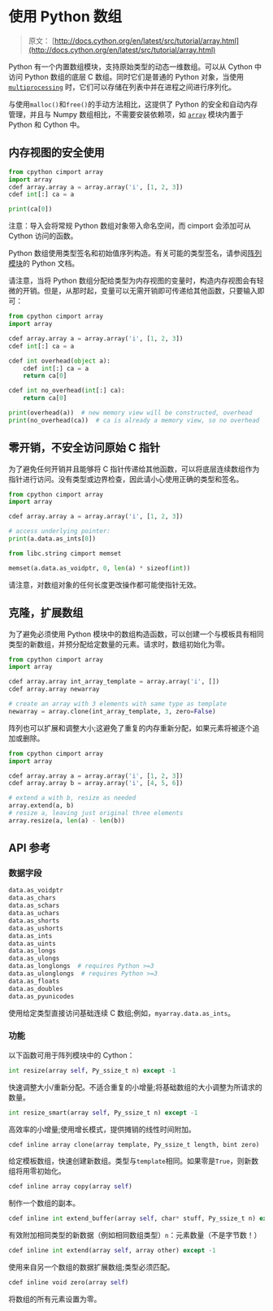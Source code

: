 # 使用 Python 数组

> 原文： [http://docs.cython.org/en/latest/src/tutorial/array.html](http://docs.cython.org/en/latest/src/tutorial/array.html)

Python 有一个内置数组模块，支持原始类型的动态一维数组。可以从 Cython 中访问 Python 数组的底层 C 数组。同时它们是普通的 Python 对象，当使用 [`multiprocessing`](https://docs.python.org/3/library/multiprocessing.html#module-multiprocessing "(in Python v3.7)") 时，它们可以存储在列表中并在进程之间进行序列化。

与使用`malloc()`和`free()`的手动方法相比，这提供了 Python 的安全和自动内存管理，并且与 Numpy 数组相比，不需要安装依赖项，如 [`array`](https://docs.python.org/3/library/array.html#module-array "(in Python v3.7)") 模块内置于 Python 和 Cython 中。

## 内存视图的安全使用

```py
from cpython cimport array
import array
cdef array.array a = array.array('i', [1, 2, 3])
cdef int[:] ca = a

print(ca[0])

```

注意：导入会将常规 Python 数组对象带入命名空间，而 cimport 会添加可从 Cython 访问的函数。

Python 数组使用类型签名和初始值序列构造。有关可能的类型签名，请参阅[阵列模块](https://docs.python.org/library/array.html)的 Python 文档。

请注意，当将 Python 数组分配给类型为内存视图的变量时，构造内存视图会有轻微的开销。但是，从那时起，变量可以无需开销即可传递给其他函数，只要输入即可：

```py
from cpython cimport array
import array

cdef array.array a = array.array('i', [1, 2, 3])
cdef int[:] ca = a

cdef int overhead(object a):
    cdef int[:] ca = a
    return ca[0]

cdef int no_overhead(int[:] ca):
    return ca[0]

print(overhead(a))  # new memory view will be constructed, overhead
print(no_overhead(ca))  # ca is already a memory view, so no overhead

```

## 零开销，不安全访问原始 C 指针

为了避免任何开销并且能够将 C 指针传递给其他函数，可以将底层连续数组作为指针进行访问。没有类型或边界检查，因此请小心使用正确的类型和签名。

```py
from cpython cimport array
import array

cdef array.array a = array.array('i', [1, 2, 3])

# access underlying pointer:
print(a.data.as_ints[0])

from libc.string cimport memset

memset(a.data.as_voidptr, 0, len(a) * sizeof(int))

```

请注意，对数组对象的任何长度更改操作都可能使指针无效。

## 克隆，扩展数组

为了避免必须使用 Python 模块中的数组构造函数，可以创建一个与模板具有相同类型的新数组，并预分配给定数量的元素。请求时，数组初始化为零。

```py
from cpython cimport array
import array

cdef array.array int_array_template = array.array('i', [])
cdef array.array newarray

# create an array with 3 elements with same type as template
newarray = array.clone(int_array_template, 3, zero=False)

```

阵列也可以扩展和调整大小;这避免了重复的内存重新分配，如果元素将被逐个追加或删除。

```py
from cpython cimport array
import array

cdef array.array a = array.array('i', [1, 2, 3])
cdef array.array b = array.array('i', [4, 5, 6])

# extend a with b, resize as needed
array.extend(a, b)
# resize a, leaving just original three elements
array.resize(a, len(a) - len(b))

```

## API 参考

### 数据字段

```py
data.as_voidptr
data.as_chars
data.as_schars
data.as_uchars
data.as_shorts
data.as_ushorts
data.as_ints
data.as_uints
data.as_longs
data.as_ulongs
data.as_longlongs  # requires Python >=3
data.as_ulonglongs  # requires Python >=3
data.as_floats
data.as_doubles
data.as_pyunicodes

```

使用给定类型直接访问基础连续 C 数组;例如，`myarray.data.as_ints`。

### 功能

以下函数可用于阵列模块中的 Cython：

```py
int resize(array self, Py_ssize_t n) except -1

```

快速调整大小/重新分配。不适合重复的小增量;将基础数组的大小调整为所请求的数量。

```py
int resize_smart(array self, Py_ssize_t n) except -1

```

高效率的小增量;使用增长模式，提供摊销的线性时间附加。

```py
cdef inline array clone(array template, Py_ssize_t length, bint zero)

```

给定模板数组，快速创建新数组。类型与`template`相同。如果零是`True`，则新数组将用零初始化。

```py
cdef inline array copy(array self)

```

制作一个数组的副本。

```py
cdef inline int extend_buffer(array self, char* stuff, Py_ssize_t n) except -1

```

有效附加相同类型的新数据（例如相同数组类型）`n`：元素数量（不是字节数！）

```py
cdef inline int extend(array self, array other) except -1

```

使用来自另一个数组的数据扩展数组;类型必须匹配。

```py
cdef inline void zero(array self)

```

将数组的所有元素设置为零。